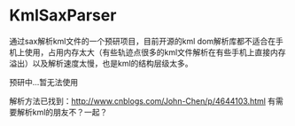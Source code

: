 # KmlSaxParser
通过sax解析kml文件的一个预研项目，目前开源的kml dom解析库都不适合在手机上使用，占用内存太大（有些轨迹点很多的kml文件解析在有些手机上直接内存溢出）以及解析速度太慢，也是kml的结构层级太多。

预研中...暂无法使用

解析方法已找到：http://www.cnblogs.com/John-Chen/p/4644103.html
有需要解析kml的朋友不？一起？
